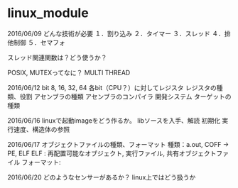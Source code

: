 # linux_module

2016/06/09 どんな技術が必要
１．割り込み
２．タイマー
３．スレッド
４．排他制御
５．セマフォ

スレッド関連関数は？どう使うか？

POSIX, MUTEXってなに？
MULTI THREAD

2016/06/12
bit 8, 16, 32, 64
各bit（CPU？）に対してレジスタ
レジスタの種類、役割
アセンブラの種類
アセンブラのコンパイラ
開発システム
ターゲットの種類

2016/06/16
linuxで起動imageをどう作るか。
libソースを入手、解読
初期化
実行速度、構造体の参照

2016/06/17
オブジェクトファイルの種類、フォーマット
種類：a.out, COFF -> PE, ELF 
ELF : 再配置可能なオブジェクト, 実行ファイル, 共有オブジェクトファイル
フォーマット:

2016/06/20
どのようなセンサーがあるか？
linux上ではどう扱うか
